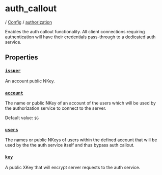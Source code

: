 # auth_callout

/ [Config](../../README.md) / [authorization](../README.md) 

Enables the auth callout functionality.
All client connections requiring authentication will have
their credentials pass-through to a dedicated auth service.

## Properties

### [`issuer`](issuer/README.md)

An account public NKey.

### [`account`](account/README.md)

The name or public NKey of an account of the users which will
be used by the authorization service to connect to the server.

Default value: `$G`

### [`users`](users/README.md)

The names or public NKeys of users within the defined account
that will be used by the the auth service itself and thus bypass
auth callout.

### [`key`](key/README.md)

A public XKey that will encrypt server requests to the auth
service.

